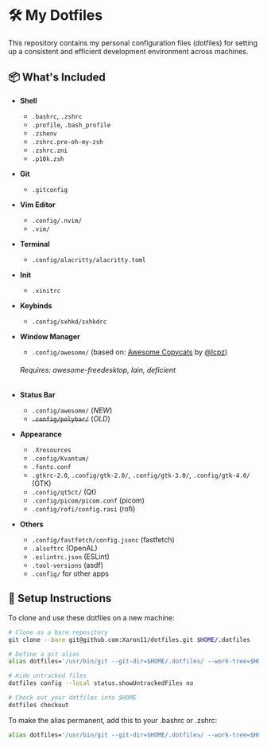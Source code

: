 # 🛠️ My Dotfiles

This repository contains my personal configuration files (dotfiles) for setting up a consistent and efficient development environment across machines.

## 📦 What's Included

- **Shell**
  - `.bashrc`, `.zshrc`
  - `.profile`, `.bash_profile`
  - `.zshenv`
  - `.zshrc.pre-oh-my-zsh`
  - `.zshrc.zni`
  - `.p10k.zsh`

- **Git**
  - `.gitconfig`

- **Vim Editor**
  - `.config/.nvim/`
  - `.vim/`

- **Terminal**
  - `.config/alacritty/alacritty.toml`

- **Init**
  - `.xinitrc`
 
- **Keybinds**
  - `.config/sxhkd/sxhkdrc`

- **Window Manager**
  - `.config/awesome/` (based on: [Awesome Copycats](https://github.com/lcpz/awesome-copycats) by [@lcpz](https://github.com/lcpz))
  ###### *Requires*: awesome-freedesktop, lain, deficient

- **Status Bar**
  - `.config/awesome/` (*NEW*)
  - ~~`.config/polybar/`~~ (*OLD*)
 
- **Appearance**
  - `.Xresources`
  - `.config/Kvantum/`
  - `.fonts.conf`
  - `.gtkrc-2.0`, `.config/gtk-2.0/`, `.config/gtk-3.0/`, `.config/gtk-4.0/` (GTK)
  - `.config/qt5ct/` (Qt)
  - `.config/picom/picom.conf` (picom)
  - `.config/rofi/config.rasi` (rofi)

- **Others**
  - `.config/fastfetch/config.jsonc` (fastfetch)
  - `.alsoftrc` (OpenAL)
  - `.eslintrc.json` (ESLint)
  - `.tool-versions` (asdf)
  - `.config/` for other apps

## 🚀 Setup Instructions

To clone and use these dotfiles on a new machine:

```bash
# Clone as a bare repository
git clone --bare git@github.com:Xaron11/dotfiles.git $HOME/.dotfiles

# Define a git alias
alias dotfiles='/usr/bin/git --git-dir=$HOME/.dotfiles/ --work-tree=$HOME'

# Hide untracked files
dotfiles config --local status.showUntrackedFiles no

# Check out your dotfiles into $HOME
dotfiles checkout
```
To make the alias permanent, add this to your .bashrc or .zshrc:
```bash
alias dotfiles='/usr/bin/git --git-dir=$HOME/.dotfiles/ --work-tree=$HOME'
```
